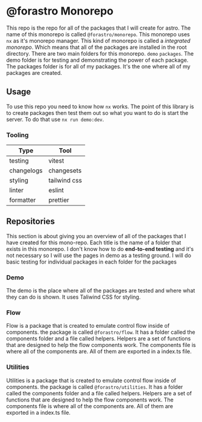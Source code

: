 # @forastro Monorepo

This repo is the repo for all of the packages that I will create for astro.
The name of this monorepo is called `@forastro/monorepo`. This monorepo uses `nx` as it's monorepo manager. This kind of monorepo is called a _integrated monorepo_. Which means that all of the packages are installed in the root directory. There are two main folders for this monorepo. `demo` `packages`.
The demo folder is for testing and demonstrating the power of each package. The packages folder is for all of my packages. It's the one where all of my packages are created.

## Usage

To use this repo you need to know how `nx` works. The point of this library is to create packages then test them out so what you want to do is start the server. To do that use `nx run demo:dev`.

### Tooling

| Type       | Tool         |
| ---------- | ------------ |
| testing    | vitest       |
| changelogs | changesets   |
| styling    | tailwind css |
| linter     | eslint       |
| formatter  | prettier     |

## Repositories

This section is about giving you an overview of all of the packages that I have created for this mono-repo. Each title is the name of a folder that exists in this monorepo. I don't know how to do **end-to-end testing** and it's not necessary so I will use the pages in demo as a testing ground. I will do basic testing for individual packages in each folder for the packages

### Demo

The demo is the place where all of the packages are tested and where what they can do is shown. It uses Taliwind CSS for styling.

### Flow

Flow is a package that is created to emulate control flow inside of components.
the package is called `@forastro/flow`. It has a folder called the components folder and a file called helpers. Helpers are a set of functions that are designed to help the flow components work. The components file is where all of the components are. All of them are exported in a index.ts file.

### Utilities

Utilities is a package that is created to emulate control flow inside of components.
the package is called `@forastro/utilities`. It has a folder called the components folder and a file called helpers. Helpers are a set of functions that are designed to help the flow components work. The components file is where all of the components are. All of them are exported in a index.ts file.

